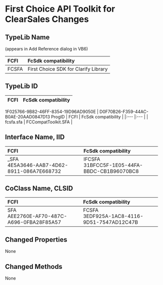# First Choice API Toolkit for ClearSales Changes

## TypeLib Name

(appears in Add Reference dialog in VB6) 

| FCFl | FcSdk compatibility |
|:--- |:--- |
| FCSFA | First Choice SDK for Clarify Library |

## TypeLib ID

| FCFl | FcSdk compatibility |
|:--- |:--- |

1F025766-9B82-46FF-8354-19D96AD9050E | D0F70B26-F359-44AC-B0AE-20AAD0847D13
ProgID
| FCFl | FcSdk compatibility |
|:--- |:--- |
| fcsfa.sfa | FCCompatToolkit.SFA |

## Interface Name, IID

| FCFl | FcSdk compatibility |
|:--- |:--- |
| _SFA<br/>4E5A3646-AAB7-4D62-8911-086A7E668732 | IFCSFA<br/>31BFCC5F-1E05-44FA-BBDC-CB1B96070BC8 |

## CoClass Name, CLSID

| FCFl | FcSdk compatibility |
|:--- |:--- |
| SFA<br/>AEE2760E-AF70-487C-A696-0FBA28F85A57 | FCSFA<br/>3EDF925A-1AC8-4116-9D51-7547AD12C47B |

## Changed Properties

None

## Changed Methods

None
